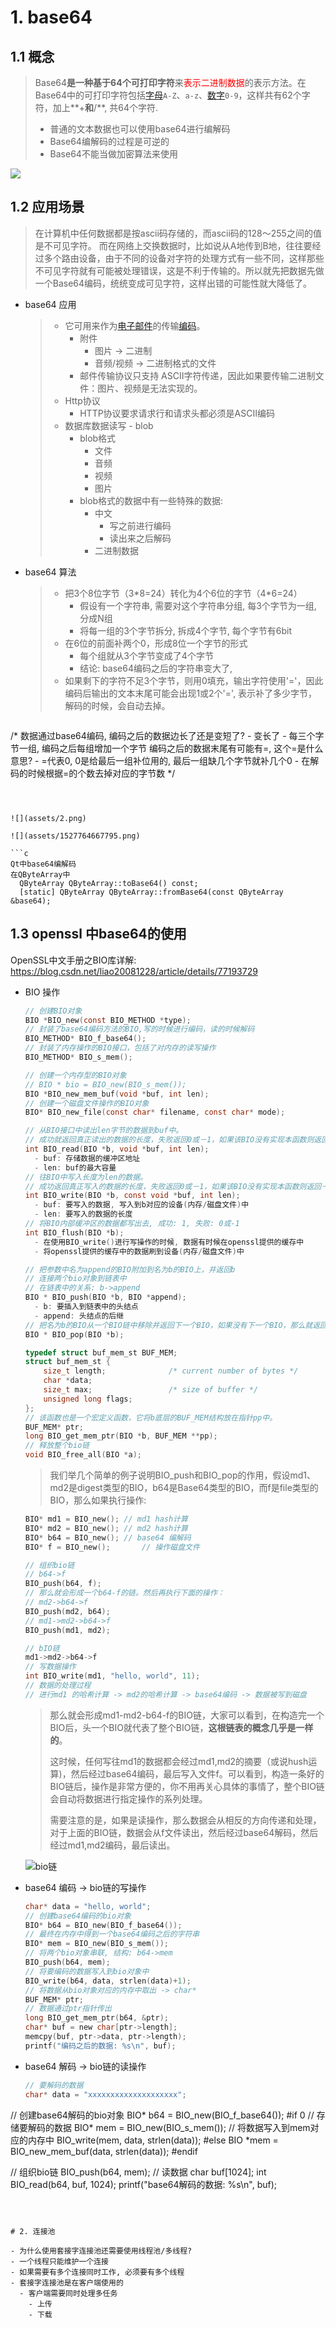 # 1. base64

## 1.1 概念

> Base64**是一种基于64个可打印字符**来<font color="red">表示二进制数据</font>的表示方法。在Base64中的可打印字符包括[字母](https://zh.wikipedia.org/wiki/%E6%8B%89%E4%B8%81%E5%AD%97%E6%AF%8D)`A-Z`、`a-z`、[数字](https://zh.wikipedia.org/wiki/%E6%95%B0%E5%AD%97)`0-9`，这样共有62个字符，加上**+**和**/**, 共64个字符.
>
> - 普通的文本数据也可以使用base64进行编解码
> - Base64编解码的过程是可逆的
> - Base64不能当做加密算法来使用

![](assets/1.png)

## 1.2 应用场景

> 在计算机中任何数据都是按ascii码存储的，而ascii码的128～255之间的值是不可见字符。 而在网络上交换数据时，比如说从A地传到B地，往往要经过多个路由设备，由于不同的设备对字符的处理方式有一些不同，这样那些不可见字符就有可能被处理错误，这是不利于传输的。所以就先把数据先做一个Base64编码，统统变成可见字符，这样出错的可能性就大降低了。 

- base64 应用

  > - 它可用来作为[电子邮件](https://zh.wikipedia.org/wiki/%E7%94%B5%E5%AD%90%E9%82%AE%E4%BB%B6)的传输[编码](https://zh.wikipedia.org/wiki/%E5%AD%97%E7%AC%A6%E7%BC%96%E7%A0%81)。 
  >   - 附件
  >     - 图片 -> 二进制
  >     - 音频/视频 -> 二进制格式的文件
  >   - 邮件传输协议只支持 ASCII字符传递，因此如果要传输二进制文件：图片、视频是无法实现的。 
  > - Http协议
  >   - HTTP协议要求请求行和请求头都必须是ASCII编码 
  > - 数据库数据读写 - blob
  >   - blob格式
  >     - 文件
  >     - 音频
  >     - 视频
  >     - 图片
  >   - blob格式的数据中有一些特殊的数据:
  >     - 中文
  >       - 写之前进行编码
  >       - 读出来之后解码
  >     - 二进制数据

- base64 算法

  > - 把3个8位字节（3\*8=24）转化为4个6位的字节（4*6=24）
  >   - 假设有一个字符串, 需要对这个字符串分组, 每3个字节为一组, 分成N组
  >   - 将每一组的3个字节拆分, 拆成4个字节, 每个字节有6bit
  > - 在6位的前面补两个0，形成8位一个字节的形式
  >   - 每个组就从3个字节变成了4个字节
  >   - 结论: base64编码之后的字符串变大了, 
  > - 如果剩下的字符不足3个字节，则用0填充，输出字符使用'='，因此编码后输出的文本末尾可能会出现1或2个'=', 表示补了多少字节，解码的时候，会自动去掉。

  ```c
/*
  	数据通过base64编码, 编码之后的数据边长了还是变短了?
  		- 变长了
  		- 每三个字节一组, 编码之后每组增加一个字节
  	编码之后的数据末尾有可能有=, 这个=是什么意思?
  		- =代表0, 0是给最后一组补位用的, 最后一组缺几个字节就补几个0
  		- 在解码的时候根据=的个数去掉对应的字节数
  */
  ```
  
  
  
  ![](assets/2.png)
  
  ![](assets/1527764667795.png)

```c
Qt中base64编解码
 在QByteArray中
 	QByteArray QByteArray::toBase64() const;
    [static] QByteArray QByteArray::fromBase64(const QByteArray &base64);
```



## 1.3 openssl 中base64的使用

OpenSSL中文手册之BIO库详解: 	<https://blog.csdn.net/liao20081228/article/details/77193729>

- BIO 操作

  ```c
  // 创建BIO对象
  BIO *BIO_new(const BIO_METHOD *type);
  // 封装了base64编码方法的BIO,写的时候进行编码，读的时候解码
  BIO_METHOD* BIO_f_base64();
  // 封装了内存操作的BIO接口，包括了对内存的读写操作
  BIO_METHOD* BIO_s_mem();
  
  // 创建一个内存型的BIO对象
  // BIO * bio = BIO_new(BIO_s_mem());
  BIO *BIO_new_mem_buf(void *buf, int len);
  // 创建一个磁盘文件操作的BIO对象
  BIO* BIO_new_file(const char* filename, const char* mode);
  
  // 从BIO接口中读出len字节的数据到buf中。
  // 成功就返回真正读出的数据的长度，失败返回0或－1，如果该BIO没有实现本函数则返回－2。
  int BIO_read(BIO *b, void *buf, int len);
  	- buf: 存储数据的缓冲区地址
  	- len: buf的最大容量
  // 往BIO中写入长度为len的数据。
  // 成功返回真正写入的数据的长度，失败返回0或－1，如果该BIO没有实现本函数则返回－2。
  int BIO_write(BIO *b, const void *buf, int len);
  	- buf: 要写入的数据, 写入到b对应的设备(内存/磁盘文件)中
  	- len: 要写入的数据的长度
  // 将BIO内部缓冲区的数据都写出去, 成功: 1, 失败: 0或-1
  int BIO_flush(BIO *b);
  	- 在使用BIO_write()进行写操作的时候, 数据有时候在openssl提供的缓存中
  	- 将openssl提供的缓存中的数据刷到设备(内存/磁盘文件)中
  
  // 把参数中名为append的BIO附加到名为b的BIO上，并返回b
  // 连接两个bio对象到链表中
  // 在链表中的关系: b->append
  BIO * BIO_push(BIO *b, BIO *append);
  	- b: 要插入到链表中的头结点
  	- append: 头结点的后继
  // 把名为b的BIO从一个BIO链中移除并返回下一个BIO，如果没有下一个BIO，那么就返回NULL。
  BIO * BIO_pop(BIO *b);
  
  typedef struct buf_mem_st BUF_MEM;
  struct buf_mem_st {
      size_t length;              /* current number of bytes */
      char *data;
      size_t max;                 /* size of buffer */
      unsigned long flags;
  };
  // 该函数也是一个宏定义函数，它将b底层的BUF_MEM结构放在指针pp中。
  BUF_MEM* ptr;
  long BIO_get_mem_ptr(BIO *b, BUF_MEM **pp);
  // 释放整个bio链
  void BIO_free_all(BIO *a);
  
  ```

  > 我们举几个简单的例子说明BIO_push和BIO_pop的作用，假设md1、md2是digest类型的BIO，b64是Base64类型的BIO，而f是file类型的BIO，那么如果执行操作:

  ```c
  BIO* md1 = BIO_new();	// md1 hash计算
  BIO* md2 = BIO_new();	// md2 hash计算
  BIO* b64 = BIO_new();	// base64 编解码
  BIO* f = BIO_new();		// 操作磁盘文件
  
  // 组织bio链
  // b64->f
  BIO_push(b64, f);
  // 那么就会形成一个b64-f的链。然后再执行下面的操作：
  // md2->b64->f
  BIO_push(md2, b64);
  // md1->md2->b64->f
  BIO_push(md1, md2);
  
  // bIO链
  md1->md2->b64->f
  // 写数据操作
  int BIO_write(md1, "hello, world", 11);
  // 数据的处理过程
  // 进行md1 的哈希计算 -> md2的哈希计算 -> base64编码 -> 数据被写到磁盘
  ```

  > 那么就会形成md1-md2-b64-f的BIO链，大家可以看到，在构造完一个BIO后，头一个BIO就代表了整个BIO链，**这根链表的概念几乎是一样的**。 
  >
  > 这时候，任何写往md1的数据都会经过md1,md2的摘要（或说hush运算)，然后经过base64编码，最后写入文件f。可以看到，构造一条好的BIO链后，操作是非常方便的，你不用再关心具体的事情了，整个BIO链会自动将数据进行指定操作的系列处理。 
  >
  > 需要注意的是，如果是读操作，那么数据会从相反的方向传递和处理，对于上面的BIO链，数据会从f文件读出，然后经过base64解码，然后经过md1,md2编码，最后读出。

  ![bio链](assets/20170815180254544.png)

- base64 编码 -> bio链的写操作

  ```c
  char* data = "hello, world";
  // 创建base64编码的bio对象
  BIO* b64 = BIO_new(BIO_f_base64());
  // 最终在内存中得到一个base64编码之后的字符串
  BIO* mem = BIO_new(BIO_s_mem());
  // 将两个bio对象串联, 结构: b64->mem
  BIO_push(b64, mem);
  // 将要编码的数据写入到bio对象中
  BIO_write(b64, data, strlen(data)+1);
  // 将数据从bio对象对应的内存中取出 -> char*
  BUF_MEM* ptr;
  // 数据通过ptr指针传出
  long BIO_get_mem_ptr(b64, &ptr);
  char* buf = new char[ptr->length];
  memcpy(buf, ptr->data, ptr->length);
  printf("编码之后的数据: %s\n", buf);
  ```
  

  
- base64 解码 -> bio链的读操作

  ```c
  // 要解码的数据
  char* data = "xxxxxxxxxxxxxxxxxxxx";
// 创建base64解码的bio对象
  BIO* b64 = BIO_new(BIO_f_base64());
  #if 0
  // 存储要解码的数据
  BIO* mem = BIO_new(BIO_s_mem());
  // 将数据写入到mem对应的内存中
  BIO_write(mem, data, strlen(data));
  #else
  BIO *mem = BIO_new_mem_buf(data, strlen(data));
  #endif
   
  // 组织bio链
  BIO_push(b64, mem);
  // 读数据
  char buf[1024];
  int BIO_read(b64, buf, 1024);
  printf("base64解码的数据: %s\n", buf);
  ```
  
  

# 2. 连接池

- 为什么使用套接字连接池还需要使用线程池/多线程?
  - 一个线程只能维护一个连接
  - 如果需要有多个连接同时工作, 必须要有多个线程
  - 套接字连接池是在客户端使用的
    - 客户端需要同时处理多任务
      - 上传
      - 下载